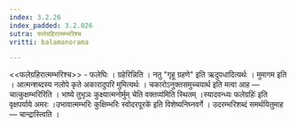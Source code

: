 ```yaml
---
index: 3.2.26
index_padded: 3.2.026
sutra: फलेग्रहिरात्मम्भरिश्च
vritti: balamanorama

---
```

<<फलेग्रहिरात्मम्भरिश्च>> - फलेघिः । ग्रहेरिन्निति । नतु "गृहू ग्रहणे" इति ऋदुपधादित्यर्थः । मुमागम इति । आत्मन्शब्दस्य नलोपे कृते अकारादुपरि मुमित्यर्थः । चकारोऽनुक्तसमुच्चयार्थ इति मत्वा आह —  चात्कुक्षम्भरिरिति । भाष्ये तुभृञः कुक्ष्यात्मनोर्मुम् चेति वक्तव्य॑मिति स्थितम् ।स्यादवन्ध्यः फलेग्रहिः॑ इति वृक्षपर्याये अमरः ।उभावात्मम्भरिः कुक्षिम्भरिः स्वोदरपूरके॑ इति विशेष्यनिघ्नवर्गे । उदरम्भरिशब्दं समर्थयितुमाह —  चान्द्रास्त्विति । 